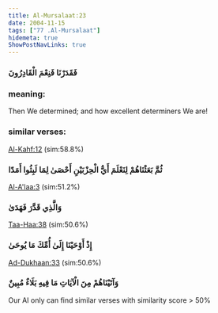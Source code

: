 ```yaml
---
title: Al-Mursalaat:23
date: 2004-11-15
tags: ["77 .Al-Mursalaat"]
hidemeta: true 
ShowPostNavLinks: true 
---
```

### فَقَدَرْنَا فَنِعْمَ الْقَادِرُونَ
### meaning: 
Then We determined; and how excellent determiners We are!
### similar verses: 

[Al-Kahf:12](/18/12) (sim:58.8%)

### ثُمَّ بَعَثْنَاهُمْ لِنَعْلَمَ أَيُّ الْحِزْبَيْنِ أَحْصَىٰ لِمَا لَبِثُوا أَمَدًا

[Al-A'laa:3](/87/3) (sim:51.2%)

### وَالَّذِي قَدَّرَ فَهَدَىٰ

[Taa-Haa:38](/20/38) (sim:50.6%)

### إِذْ أَوْحَيْنَا إِلَىٰ أُمِّكَ مَا يُوحَىٰ

[Ad-Dukhaan:33](/44/33) (sim:50.6%)

### وَآتَيْنَاهُمْ مِنَ الْآيَاتِ مَا فِيهِ بَلَاءٌ مُبِينٌ

Our AI only can find similar verses with similarity score > 50% 
